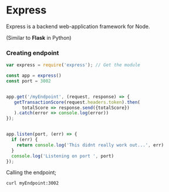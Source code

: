 
# Express
Express is a backend web-application framework for Node.

(Similar to **Flask** in Python)


### Creating endpoint
```javascript
var express = require('express'); // Get the module

const app = express()
const port = 3002


app.get('/myEndpoint', (request, response) => {
   getTransactionScore(request.headers.token).then(
      totalScore => response.send({totalScore})
   ).catch(error => console.log(error))
});


app.listen(port, (err) => {
  if (err) {
    return console.log('This didnt really work out...', err)
  }
  console.log('Listening on port ', port)
});
```

Calling the endpoint;
```bash
curl myEndpoint:3002
```
